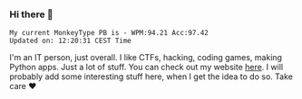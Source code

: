 ### Hi there 👋
<!-- PB START -->
```
My current MonkeyType PB is - WPM:94.21 Acc:97.42
Updated on: 12:20:31 CEST Time
```
<!-- PB END -->
I'm an IT person, just overall. I like CTFs, hacking, coding games, making Python apps. Just a lot of stuff.
You can check out my website [here](https://skill3472.github.io/).
I will probably add some interesting stuff here, when I get the idea to do so. Take care ❤️
